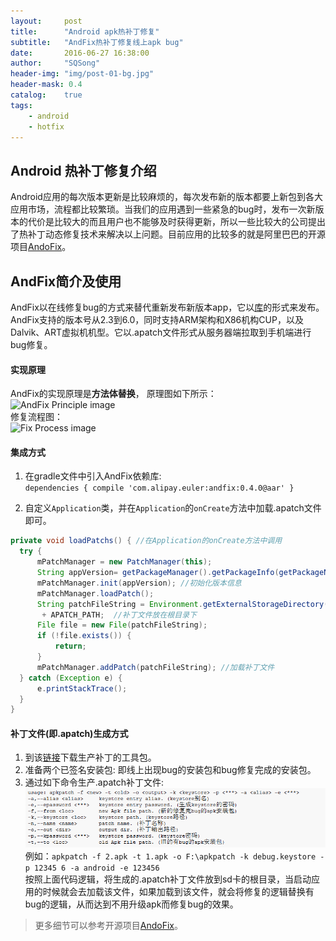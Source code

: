 ```yaml
---
layout:     post
title:      "Android apk热补丁修复"
subtitle:   "AndFix热补丁修复线上apk bug"
date:       2016-06-27 16:38:00
author:     "SQSong"
header-img: "img/post-01-bg.jpg"
header-mask: 0.4
catalog:    true
tags:
    - android
    - hotfix
---
```


## Android 热补丁修复介绍
Android应用的每次版本更新是比较麻烦的，每次发布新的版本都要上新包到各大应用市场，流程都比较繁琐。当我们的应用遇到一些紧急的bug时，发布一次新版本的代价是比较大的而且用户也不能够及时获得更新，所以一些比较大的公司提出了热补丁动态修复技术来解决以上问题。目前应用的比较多的就是阿里巴巴的开源项目[AndoFix](https://github.com/alibaba/AndFix)。

## AndFix简介及使用
AndFix以在线修复bug的方式来替代重新发布新版本app，它以[库](https://sites.google.com/a/android.com/tools/tech-docs/new-build-system/aar-format)的形式来发布。<br>
AndFix支持的版本号从2.3到6.0，同时支持ARM架构和X86机构CUP，以及Dalvik、ART虚拟机机型。它以.apatch文件形式从服务器端拉取到手机端进行bug修复。

#### 实现原理
AndFix的实现原理是**方法体替换**， 原理图如下所示：<br>
![AndFix Principle image](https://github.com/alibaba/AndFix/raw/master/images/principle.png)<br>
修复流程图：<br>
![Fix Process image](https://github.com/alibaba/AndFix/raw/master/images/process.png)
<!-- <img src="https://github.com/alibaba/AndFix/raw/master/images/process.png" width="800px" height="400px" /> -->

#### 集成方式
1. 在gradle文件中引入AndFix依赖库: <br>
`dependencies {
    compile 'com.alipay.euler:andfix:0.4.0@aar'
}`


2. 自定义`Application`类，并在`Application`的`onCreate`方法中加载.apatch文件即可。

```java
private void loadPatchs() { //在Application的onCreate方法中调用
  try {
      mPatchManager = new PatchManager(this);
      String appVersion= getPackageManager().getPackageInfo(getPackageName(), 0).versionName;
      mPatchManager.init(appVersion); //初始化版本信息
      mPatchManager.loadPatch();
      String patchFileString = Environment.getExternalStorageDirectory().getAbsolutePath()
       + APATCH_PATH;  //补丁文件放在根目录下
      File file = new File(patchFileString);
      if (!file.exists()) {
          return;
      }
      mPatchManager.addPatch(patchFileString); //加载补丁文件
  } catch (Exception e) {
      e.printStackTrace();
  }
}
```

#### 补丁文件(即.apatch)生成方式
1. 到该[链接](https://github.com/alibaba/AndFix/raw/master/tools/apkpatch-1.0.3.zip)下载生产补丁的工具包。
2. 准备两个已签名安装包:  即线上出现bug的安装包和bug修复完成的安装包。
3. 通过如下命令生产.apatch补丁文件:
  ![](/img/post-img/post-02-01.png)
例如：`apkpatch -f 2.apk -t 1.apk -o F:\apkpatch -k debug.keystore -p 12345
6 -a android -e 123456` <br>
按照上面代码逻辑，将生成的.apatch补丁文件放到sd卡的根目录，当启动应用的时候就会去加载该文件，如果加载到该文件，就会将修复的逻辑替换有bug的逻辑，从而达到不用升级apk而修复bug的效果。

> 更多细节可以参考开源项目[AndoFix](https://github.com/alibaba/AndFix)。
<br>
